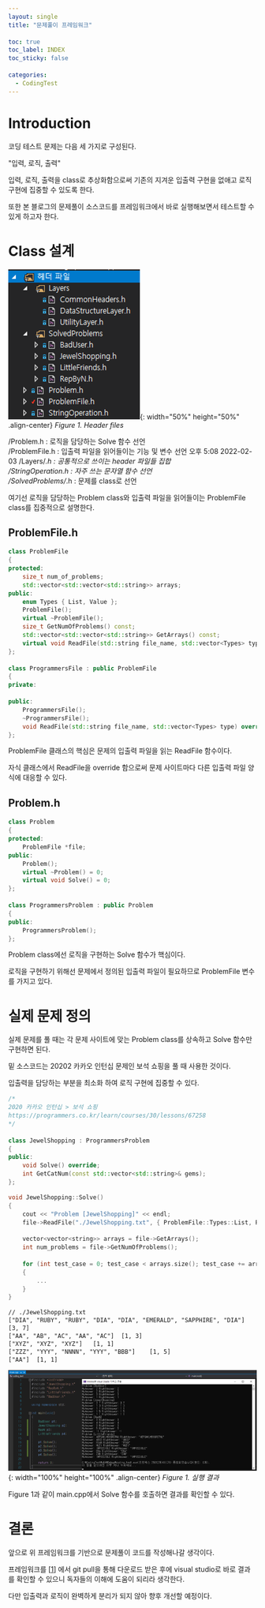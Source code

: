 ```yaml
---
layout: single
title: "문제풀이 프레임워크"

toc: true
toc_label: INDEX
toc_sticky: false

categories:
  - CodingTest
---
```


# Introduction

코딩 테스트 문제는 다음 세 가지로 구성된다.

"입력, 로직, 출력"

입력, 로직, 출력을 class로 추상화함으로써 기존의 지겨운 입출력 구현을 없애고 로직 구현에 집중할 수 있도록 한다.

또한 본 블로그의 문제풀이 소스코드를 프레임워크에서 바로 실행해보면서 테스트할 수 있게 하고자 한다.

# Class 설계

![Figure 1](/assets/images/CodingTestFramework1.png "Figure 1"){: width="50%" height="50%" .align-center}
*Figure 1. Header files*

/Problem.h : 로직을 담당하는 Solve 함수 선언  
/ProblemFile.h : 입출력 파일을 읽어들이는 기능 및 변수 선언  오후 5:08 2022-02-03
/Layers/*.h : 공통적으로 쓰이는 header 파일들 집합  
/StringOperation.h : 자주 쓰는 문자열 함수 선언  
/SolvedProblems/*.h : 문제를 class로 선언  

여기선 로직을 담당하는 Problem class와 입출력 파일을 읽어들이는 ProblemFile class를 집중적으로 설명한다.

## ProblemFile.h

```cpp
class ProblemFile
{
protected:
	size_t num_of_problems;
	std::vector<std::vector<std::string>> arrays;
public:
	enum Types { List, Value };
	ProblemFile();
	virtual ~ProblemFile();
	size_t GetNumOfProblems() const;
	std::vector<std::vector<std::string>> GetArrays() const;
	virtual void ReadFile(std::string file_name, std::vector<Types> type) {}
};

class ProgrammersFile : public ProblemFile
{
private:

public:
	ProgrammersFile();
	~ProgrammersFile();
	void ReadFile(std::string file_name, std::vector<Types> type) override;
};
```

ProblemFile 클래스의 핵심은 문제의 입출력 파일을 읽는 ReadFile 함수이다. 

자식 클래스에서 ReadFile을 override 함으로써 문제 사이트마다 다른 입출력 파일 양식에 대응할 수 있다.

## Problem.h

```cpp
class Problem
{
protected:
	ProblemFile *file;
public:
	Problem();
	virtual ~Problem() = 0;
	virtual void Solve() = 0;
};

class ProgrammersProblem : public Problem
{
public:
	ProgrammersProblem();
};
```

Problem class에선 로직을 구현하는 Solve 함수가 핵심이다.

로직을 구현하기 위해선 문제에서 정의된 입출력 파일이 필요하므로 ProblemFile 변수를 가지고 있다.

# 실제 문제 정의

실제 문제를 풀 때는 각 문제 사이트에 맞는 Problem class를 상속하고 Solve 함수만 구현하면 된다.

밑 소스코드는 20202 카카오 인턴십 문제인 보석 쇼핑을 풀 때 사용한 것이다.

입출력을 담당하는 부분을 최소화 하여 로직 구현에 집중할 수 있다.

```cpp
/*
2020 카카오 인턴십 > 보석 쇼핑
https://programmers.co.kr/learn/courses/30/lessons/67258
*/

class JewelShopping : ProgrammersProblem
{
public:
	void Solve() override;
	int GetCatNum(const std::vector<std::string>& gems);
};
```

```cpp
void JewelShopping::Solve()
{
	cout << "Problem [JewelShopping]" << endl;
	file->ReadFile("./JewelShopping.txt", { ProblemFile::Types::List, ProblemFile::Types::List });

	vector<vector<string>> arrays = file->GetArrays();
	int num_problems = file->GetNumOfProblems();

	for (int test_case = 0; test_case < arrays.size(); test_case += arrays.size() / num_problems)
	{
		...
	}
}
```

```
// ./JewelShopping.txt
["DIA", "RUBY", "RUBY", "DIA", "DIA", "EMERALD", "SAPPHIRE", "DIA"]	[3, 7]
["AA", "AB", "AC", "AA", "AC"]	[1, 3]
["XYZ", "XYZ", "XYZ"]	[1, 1]
["ZZZ", "YYY", "NNNN", "YYY", "BBB"]	[1, 5]
["AA"]	[1, 1]
```

![Figure 1](/assets/images/CodingTestFramework8.png "Figure 1"){: width="100%" height="100%" .align-center}
*Figure 1. 실행 결과*

Figure 1과 같이 main.cpp에서 Solve 함수를 호출하면 결과를 확인할 수 있다.

# 결론

앞으로 위 프레임워크를 기반으로 문제풀이 코드를 작성해나갈 생각이다.

프레임워크를 [[1]] 에서 git pull을 통해 다운로드 받은 후에 visual studio로 바로 결과를 확인할 수 있으니 독자들의 이해에 도움이 되리라 생각한다.

다만 입출력과 로직이 완벽하게 분리가 되지 않아 향후 개선할 예정이다.

[1]: https://github.com/jskim-research/CodingTest


